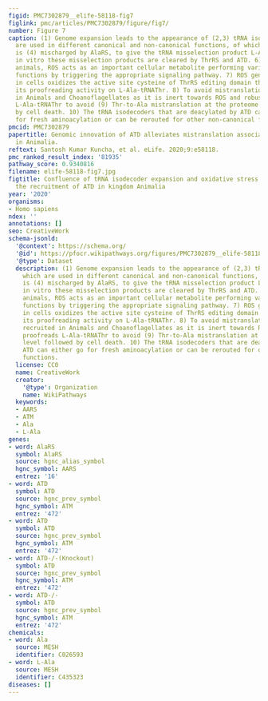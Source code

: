 ```yaml
---
figid: PMC7302879__elife-58118-fig7
figlink: pmc/articles/PMC7302879/figure/fig7/
number: Figure 7
caption: (1) Genome expansion leads to the appearance of (2,3) tRNA isodecoders which
  are used in different canonical and non-canonical functions, of which tRNAThr(G4•U69)
  is (4) mischarged by AlaRS, to give the tRNA misselection product L-Ala-tRNAThr(G4•U69). (5)
  in vitro these misselection products are cleared by ThrRS and ATD. 6) In multicellular
  animals, ROS acts as an important cellular metabolite performing various physiological
  functions by triggering the appropriate signaling pathway. 7) ROS generated internally
  in cells oxidizes the active site cysteine of ThrRS editing domain thereby affecting
  its proofreading activity on L-Ala-tRNAThr. 8) To avoid mistranslation ATD is recruited
  in Animals and Choanoflagellates as it is inert towards ROS and robustly proofreads
  L-Ala-tRNAThr to avoid (9) Thr-to-Ala mistranslation at the proteome level followed
  by cell death. 10) The tRNA isodecoders that are deacylated by ATD can either go
  for fresh aminoacylation or can be rerouted for other non-canonical functions.
pmcid: PMC7302879
papertitle: Genomic innovation of ATD alleviates mistranslation associated with multicellularity
  in Animalia.
reftext: Santosh Kumar Kuncha, et al. eLife. 2020;9:e58118.
pmc_ranked_result_index: '81935'
pathway_score: 0.9340816
filename: elife-58118-fig7.jpg
figtitle: Confluence of tRNA isodecoder expansion and oxidative stress necessitates
  the recruitment of ATD in kingdom Animalia
year: '2020'
organisms:
- Homo sapiens
ndex: ''
annotations: []
seo: CreativeWork
schema-jsonld:
  '@context': https://schema.org/
  '@id': https://pfocr.wikipathways.org/figures/PMC7302879__elife-58118-fig7.html
  '@type': Dataset
  description: (1) Genome expansion leads to the appearance of (2,3) tRNA isodecoders
    which are used in different canonical and non-canonical functions, of which tRNAThr(G4•U69)
    is (4) mischarged by AlaRS, to give the tRNA misselection product L-Ala-tRNAThr(G4•U69). (5)
    in vitro these misselection products are cleared by ThrRS and ATD. 6) In multicellular
    animals, ROS acts as an important cellular metabolite performing various physiological
    functions by triggering the appropriate signaling pathway. 7) ROS generated internally
    in cells oxidizes the active site cysteine of ThrRS editing domain thereby affecting
    its proofreading activity on L-Ala-tRNAThr. 8) To avoid mistranslation ATD is
    recruited in Animals and Choanoflagellates as it is inert towards ROS and robustly
    proofreads L-Ala-tRNAThr to avoid (9) Thr-to-Ala mistranslation at the proteome
    level followed by cell death. 10) The tRNA isodecoders that are deacylated by
    ATD can either go for fresh aminoacylation or can be rerouted for other non-canonical
    functions.
  license: CC0
  name: CreativeWork
  creator:
    '@type': Organization
    name: WikiPathways
  keywords:
  - AARS
  - ATM
  - Ala
  - L-Ala
genes:
- word: AlaRS
  symbol: AlaRS
  source: hgnc_alias_symbol
  hgnc_symbol: AARS
  entrez: '16'
- word: ATD
  symbol: ATD
  source: hgnc_prev_symbol
  hgnc_symbol: ATM
  entrez: '472'
- word: ATD
  symbol: ATD
  source: hgnc_prev_symbol
  hgnc_symbol: ATM
  entrez: '472'
- word: ATD-/-(Knockout)
  symbol: ATD
  source: hgnc_prev_symbol
  hgnc_symbol: ATM
  entrez: '472'
- word: ATD-/-
  symbol: ATD
  source: hgnc_prev_symbol
  hgnc_symbol: ATM
  entrez: '472'
chemicals:
- word: Ala
  source: MESH
  identifier: C026593
- word: L-Ala
  source: MESH
  identifier: C435323
diseases: []
---
```

